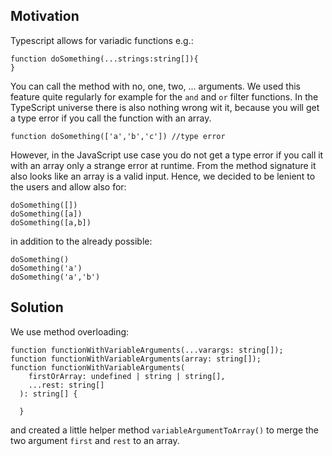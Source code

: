 ## Motivation

Typescript allows for variadic functions e.g.:

```
function doSomething(...strings:string[]){
}
```

You can call the method with no, one, two, ... arguments.
We used this feature quite regularly for example for the `and` and `or` filter functions.
In the TypeScript universe there is also nothing wrong wit it, because you will get a type error if you call the function with an array.

```
function doSomething(['a','b','c']) //type error
```

However, in the JavaScript use case you do not get a type error if you call it with an array only a strange error at runtime.
From the method signature it also looks like an array is a valid input.
Hence, we decided to be lenient to the users and allow also for:

```
doSomething([])
doSomething([a])
doSomething([a,b])
```
in addition to the already possible:
```
doSomething()
doSomething('a')
doSomething('a','b')
```

## Solution

We use method overloading:
```
function functionWithVariableArguments(...varargs: string[]);
function functionWithVariableArguments(array: string[]);
function functionWithVariableArguments(
    firstOrArray: undefined | string | string[],
    ...rest: string[]
  ): string[] {

  }
```

and created a little helper method `variableArgumentToArray()` to merge the two argument `first` and `rest` to an array.
